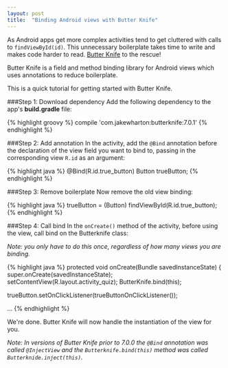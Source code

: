 ```yaml
---
layout: post
title:  "Binding Android views with Butter Knife"
---
```


As Android apps get more complex activities tend to get cluttered with calls to `findViewById(id)`. This unnecessary boilerplate takes time to write and makes code harder to read. [Butter Knife] to the rescue!

Butter Knife is a field and method binding library for Android views which uses annotations to reduce boilerplate.

This is a quick tutorial for getting started with Butter Knife.

###Step 1: Download dependency
Add the following dependency to the app's **build.gradle** file:

{% highlight groovy %}
compile 'com.jakewharton:butterknife:7.0.1'
{% endhighlight %}

###Step 2: Add annotation
In the activity, add the `@Bind` annotation before the declaration of the view field you want to bind to, passing in the corresponding view `R.id` as an argument:

{% highlight java %}
@Bind(R.id.true_button)
Button trueButton;
{% endhighlight %}

###Step 3: Remove boilerplate
Now remove the old view binding:

{% highlight java %}
trueButton = (Button) findViewById(R.id.true_button);
{% endhighlight %}


###Step 4: Call bind
In the `onCreate()` method of the activity, before using the view, call bind on the Butterknife class:

*Note: you only have to do this once, regardless of how many views you are binding.*

{% highlight java %}
protected void onCreate(Bundle savedInstanceState) {
  super.onCreate(savedInstanceState);
  setContentView(R.layout.activity_quiz);
  ButterKnife.bind(this);

  trueButton.setOnClickListener(trueButtonOnClickListener());

  ...
{% endhighlight %}

We're done. Butter Knife will now handle the instantiation of the view for you.

*Note: In versions of Butter Knife prior to 7.0.0 the `@Bind` annotation was called `@InjectView` and the `Butterknife.bind(this)` method was called `Butterknide.inject(this)`.*


[Butter Knife]: https://github.com/JakeWharton/butterknife
